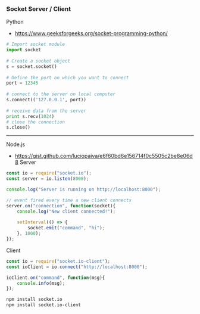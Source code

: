 ### Socket Server / Client

Python
- https://www.geeksforgeeks.org/socket-programming-python/
```python
# Import socket module 
import socket                
  
# Create a socket object 
s = socket.socket()          
  
# Define the port on which you want to connect 
port = 12345                
  
# connect to the server on local computer 
s.connect(('127.0.0.1', port)) 
  
# receive data from the server 
print s.recv(1024) 
# close the connection 
s.close()
```
--------------------------------------------------

Node.js
- https://gist.github.com/luciopaiva/e6f60bd6e156714f0c5505c2be8e06d8
Server
```node.js
const io = require("socket.io");
const server = io.listen(8000);

console.log("Server is running on http://localhost:8000");

// event fired every time a new client connects
server.on("connection", function(socket){
	console.log("New client connected!");
	
	setInterval(() => {
	    socket.emit("command", "hi");
	}, 1000);
});
```
Client
```node.js
const io = require("socket.io-client");
const ioClient = io.connect("http://localhost:8000");

ioClient.on("command", function(msg){
	console.info(msg);
});
```
```bash
npm install socket.io
npm install socket.io-client
```
